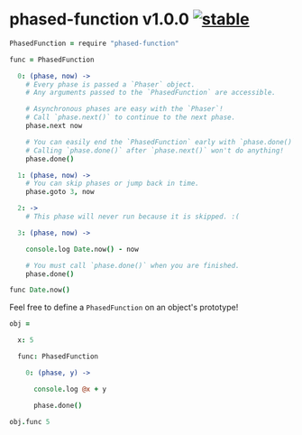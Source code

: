 
# phased-function v1.0.0 [![stable](http://badges.github.io/stability-badges/dist/stable.svg)](http://github.com/badges/stability-badges)

```coffee
PhasedFunction = require "phased-function"

func = PhasedFunction

  0: (phase, now) ->
    # Every phase is passed a `Phaser` object.
    # Any arguments passed to the `PhasedFunction` are accessible.

    # Asynchronous phases are easy with the `Phaser`!
    # Call `phase.next()` to continue to the next phase.
    phase.next now

    # You can easily end the `PhasedFunction` early with `phase.done()`!
    # Calling `phase.done()` after `phase.next()` won't do anything!
    phase.done()

  1: (phase, now) ->
    # You can skip phases or jump back in time.
    phase.goto 3, now

  2: ->
    # This phase will never run because it is skipped. :(

  3: (phase, now) ->

    console.log Date.now() - now

    # You must call `phase.done()` when you are finished.
    phase.done()

func Date.now()
```

Feel free to define a `PhasedFunction` on an object's prototype!

```coffee
obj =

  x: 5

  func: PhasedFunction

    0: (phase, y) ->

      console.log @x + y

      phase.done()

obj.func 5
```
